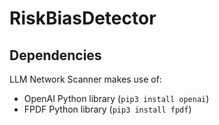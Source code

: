 # RiskBiasDetector

## Dependencies

LLM Network Scanner makes use of:
- OpenAI Python library (`pip3 install openai`)
- FPDF Python library (`pip3 install fpdf`)